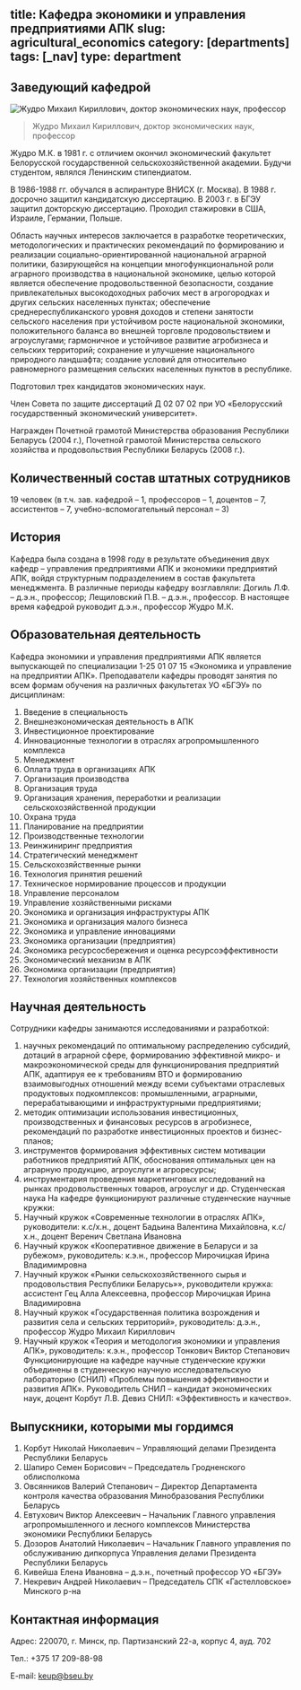 title: Кафедра экономики и управления предприятиями АПК
slug: agricultural_economics
category: [departments]
tags: [_nav]
type: department
---

Заведующий кафедрой
-------------------

![Жудро Михаил Кириллович, доктор экономических наук, профессор](/img/content/depts/agricultural_economics.jpg)
>Жудро Михаил Кириллович,
 доктор экономических наук, профессор

Жудро М.К. в 1981 г. с отличием окончил экономический факультет Белорусской государственной сельскохозяйственной академии. Будучи студентом, являлся Ленинским стипендиатом.

В 1986-1988 гг. обучался в аспирантуре ВНИСХ (г. Москва). В 1988 г. досрочно защитил кандидатскую диссертацию. В 2003 г. в БГЭУ защитил докторскую диссертацию. Проходил стажировки в США, Израиле, Германии, Польше.

Область научных интересов заключается в разработке теоретических, методологических и практических рекомендаций по формированию и реализации социально-ориентированной национальной аграрной политики, базирующейся на концепции многофункциональной роли аграрного производства в национальной экономике, целью которой является обеспечение продовольственной безопасности, создание привлекательных высокодоходных рабочих мест в агрогородках и других сельских населенных пунктах; обеспечение среднереспубликанского уровня доходов и степени занятости сельского населения при устойчивом росте национальной экономики, положительного баланса во внешней торговле продовольствием и агроуслугами; гармоничное и устойчивое развитие агробизнеса и сельских территорий; сохранение и улучшение национального природного ландшафта; создание условий для относительно равномерного размещения сельских населенных пунктов в республике.

Подготовил трех кандидатов экономических наук.

Член Совета по защите диссертаций Д 02 07 02 при УО «Белорусский государственный экономический университет».

Награжден Почетной грамотой Министерства образования Республики Беларусь (2004 г.), Почетной грамотой Министерства сельского хозяйства и продовольствия Республики Беларусь (2008 г.).

Количественный состав штатных сотрудников
-----------------------------------------
19 человек (в т.ч. зав. кафедрой – 1, профессоров – 1, доцентов – 7, ассистентов – 7, учебно-вспомогательный персонал – 3)

История
-------

Кафедра была создана в 1998 году в результате объединения двух кафедр – управления предприятиями АПК и экономики предприятий АПК, войдя структурным подразделением в состав факультета менеджмента.
В различные периоды кафедру возглавляли: Догиль Л.Ф. – д.э.н., профессор; Лещиловский П.В. – д.э.н., профессор. В настоящее время кафедрой руководит д.э.н., профессор Жудро М.К.

Образовательная деятельность
----------------------------

Кафедра экономики и управления предприятиями АПК является выпускающей по специализации 1-25 01 07 15 «Экономика и управление на предприятии АПК». Преподаватели кафедры проводят занятия по всем формам обучения на различных факультетах УО «БГЭУ» по дисциплинам:
1. Введение в специальность
2. Внешнеэкономическая деятельность в АПК
3. Инвестиционное проектирование
4. Инновационные технологии в отраслях агропромышленного комплекса
5. Менеджмент
6. Оплата труда в организациях АПК
7. Организация производства
8. Организация труда
9. Организация хранения, переработки и реализации сельскохозяйственной продукции
10. Охрана труда
11. Планирование на предприятии
12. Производственные технологии
13. Реинжиниринг предприятия
14. Стратегический менеджмент
15. Сельскохозяйственные рынки
16. Технология принятия решений
17. Техническое нормирование процессов и продукции
18. Управление персоналом
19. Управление хозяйственными рисками
20. Экономика и организация инфраструктуры АПК
21. Экономика и организация малого бизнеса
22. Экономика и управление инновациями
23. Экономика организации (предприятия)
24. Экономика ресурсосбережения и оценка ресурсоэффективности
25. Экономический механизм в АПК
26. Экономика организации (предприятия)
27. Технология хозяйственных комплексов

Научная деятельность
--------------------

Сотрудники кафедры занимаются исследованиями и разработкой:

1. научных рекомендаций по оптимальному распределению субсидий, дотаций в аграрной сфере, формированию эффективной микро- и макроэкономической среды для функционирования предприятий АПК, адаптируя ее к требованиям ВТО и формированию взаимовыгодных отношений между всеми субъектами отраслевых продуктовых подкомплексов: промышленными, аграрными, перерабатывающими и инфраструктурными предприятиями;
2. методик оптимизации использования инвестиционных, производственных и финансовых ресурсов в агробизнесе, рекомендаций по разработке инвестиционных проектов и бизнес-планов;
3. инструментов формирования эффективных систем мотивации работников предприятий АПК, обоснования оптимальных цен на аграрную продукцию, агроуслуги и агроресурсы;
4. инструментария проведения маркетинговых исследований на рынках продовольственных товаров, агроуслуг и др.
Студенческая наука
На кафедре функционируют различные студенческие научные кружки:
1. Научный кружок «Современные технологии в отраслях АПК», руководители: к.с/х.н., доцент Бадьина Валентина Михайловна, к.с/х.н., доцент Веренич Светлана Ивановна
2. Научный кружок «Кооперативное движение в Беларуси и за рубежом», руководитель: к.э.н., профессор Мирочицкая Ирина Владимимровна
3. Научный кружок «Рынки сельскохозяйственного сырья и продовольствия Республики Беларусь»», руководители кружка: ассистент Гец Алла Алексеевна, профессор Мирочицкая Ирина Владимировна
4. Научный кружок «Государственная политика возрождения и развития села и сельских территорий», руководитель: д.э.н., профессор Жудро Михаил Кириллович
5. Научный кружок «Теория и методология экономики и управления АПК», руководитель: к.э.н., профессор Тонкович Виктор Степанович Функционирующие на кафедре научные студенческие кружки объединены в студенческую научную исследовательскую лабораторию (СНИЛ) «Проблемы повышения эффективности и развития АПК». Руководитель СНИЛ – кандидат экономических наук, доцент Корбут Л.В. Девиз СНИЛ: «Эффективность и качество».

Выпускники, которыми мы гордимся
--------------------------------

1. Корбут Николай Николаевич – Управляющий делами Президента Республики Беларусь
2. Шапиро Семен Борисович – Председатель Гродненского облисполкома
3. Овсянников Валерий Степанович – Директор Департамента контроля качества образования Минобразования Республики Беларусь
4. Евтухович Виктор Алексеевич – Начальник Главного управления агропромышленного и лесного комплексов Министерства экономики Республики Беларусь
5. Дозоров Анатолий Николаевич – Начальник Главного управления по обслуживанию дипкорпуса Управления делами Президента Республики Беларусь
6. Кивейша Елена Ивановна – д.э.н., почетный профессор УО «БГЭУ»
7. Некревич Андрей Николаевич – Председатель СПК «Гастелловское» Минского р-на

Контактная информация
---------------------
Адрес: 220070, г. Минск, пр. Партизанский 22-а, корпус 4, ауд. 702

Тел.: +375 17 209-88-98

E-mail: <keup@bseu.by>